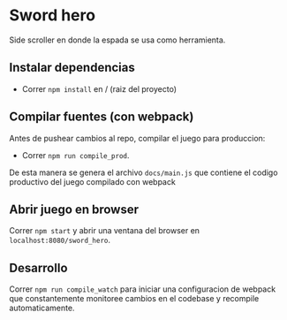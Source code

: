 # Sword hero

Side scroller en donde la espada se usa como herramienta.

## Instalar dependencias

* Correr `npm install` en / (raiz del proyecto)

## Compilar fuentes (con webpack)

Antes de pushear cambios al repo, compilar el juego para produccion:
* Correr `npm run compile_prod`.

De esta manera se genera el archivo `docs/main.js` que contiene el codigo productivo del juego compilado con webpack

## Abrir juego en browser

Correr `npm start` y abrir una ventana del browser en `localhost:8080/sword_hero`.

## Desarrollo

Correr `npm run compile_watch` para iniciar una configuracion de webpack que constantemente monitoree cambios en el codebase y recompile automaticamente.
